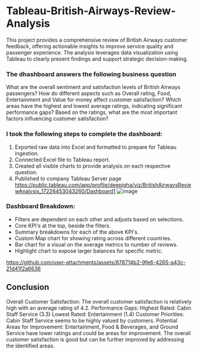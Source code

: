 # Tableau-British-Airways-Review-Analysis
This project provides a comprehensive review of British Airways customer feedback, offering actionable insights to improve service quality and passenger experience. The analysis leverages data visualization using Tableau to clearly present findings and support strategic decision-making.

### The dhashboard answers the following business question
What are the overall sentiment and satisfaction levels of British Airways passengers?
How do different aspects such as Overall rating, Food, Entertainment and Value for money affect customer satisfaction?
Which areas have the highest and lowest average ratings, indicating significant performance gaps?
Based on the ratings, what are the most important factors influencing customer satisfaction?

### I took the following steps to complete the dashboard:
1. Exported raw data into Excel and formatted to prepare for Tableau ingestion.
2. Connected Excel file to Tableau report.
3. Created all visible charts to provide analysis on each respective question.
4. Published to company Tableau Server page https://public.tableau.com/app/profile/deepigha/viz/BritishAirwaysReviewAnalysis_17226453043260/Dashboard1
![image](https://github.com/user-attachments/assets/e3b181eb-31fa-4763-8d01-5a21001f2f0f)

### Dashboard Breakdown:
- Filters are dependent on each other and adjusts based on selections.
- Core KPI's at the top, beside the filters.
- Summary breakdowns for each of the above KPI's.
- Custom Map chart for showing rating across different countries.
- Bar chart for a visual on the average metrics to number of reviews.
- Highlight chart to expose larger balances for specific metric.

https://github.com/user-attachments/assets/878714b2-9fe6-4265-a43c-21d41f2a6636



## Conclusion

Overall Customer Satisfaction: The overall customer satisfaction is relatively high with an average rating of 4.2.
Performance Gaps:
Highest Rated: Cabin Staff Service (3.3)
Lowest Rated: Entertainment (1.4)
Customer Priorities: Cabin Staff Service seems to be highly valued by customers.
Potential Areas for Improvement: Entertainment, Food & Beverages, and Ground Service have lower ratings and could be areas for improvement.
The overall customer satisfaction is good but can be further improved by addressing the identified areas.
